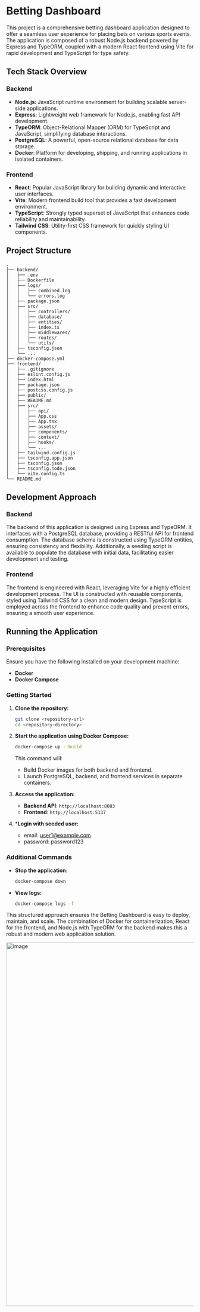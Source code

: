 
# Betting Dashboard

This project is a comprehensive betting dashboard application designed to offer a seamless user experience for placing bets on various sports events. The application is composed of a robust Node.js backend powered by Express and TypeORM, coupled with a modern React frontend using Vite for rapid development and TypeScript for type safety.

## Tech Stack Overview

### Backend
- **Node.js**: JavaScript runtime environment for building scalable server-side applications.
- **Express**: Lightweight web framework for Node.js, enabling fast API development.
- **TypeORM**: Object-Relational Mapper (ORM) for TypeScript and JavaScript, simplifying database interactions.
- **PostgreSQL**: A powerful, open-source relational database for data storage.
- **Docker**: Platform for developing, shipping, and running applications in isolated containers.

### Frontend
- **React**: Popular JavaScript library for building dynamic and interactive user interfaces.
- **Vite**: Modern frontend build tool that provides a fast development environment.
- **TypeScript**: Strongly typed superset of JavaScript that enhances code reliability and maintainability.
- **Tailwind CSS**: Utility-first CSS framework for quickly styling UI components.

## Project Structure

```
.
├── backend/
│   ├── .env
│   ├── Dockerfile
│   ├── logs/
│   │   ├── combined.log
│   │   └── errors.log
│   ├── package.json
│   ├── src/
│   │   ├── controllers/
│   │   ├── database/
│   │   ├── entities/
│   │   ├── index.ts
│   │   ├── middlewares/
│   │   ├── routes/
│   │   └── utils/
│   ├── tsconfig.json
│   └── ...
├── docker-compose.yml
├── frontend/
│   ├── .gitignore
│   ├── eslint.config.js
│   ├── index.html
│   ├── package.json
│   ├── postcss.config.js
│   ├── public/
│   ├── README.md
│   ├── src/
│   │   ├── api/
│   │   ├── App.css
│   │   ├── App.tsx
│   │   ├── assets/
│   │   ├── components/
│   │   ├── context/
│   │   ├── hooks/
│   │   └── ...
│   ├── tailwind.config.js
│   ├── tsconfig.app.json
│   ├── tsconfig.json
│   ├── tsconfig.node.json
│   └── vite.config.ts
└── README.md
```

## Development Approach

### Backend
The backend of this application is designed using Express and TypeORM. It interfaces with a PostgreSQL database, providing a RESTful API for frontend consumption. The database schema is constructed using TypeORM entities, ensuring consistency and flexibility. Additionally, a seeding script is available to populate the database with initial data, facilitating easier development and testing.

### Frontend
The frontend is engineered with React, leveraging Vite for a highly efficient development process. The UI is constructed with reusable components, styled using Tailwind CSS for a clean and modern design. TypeScript is employed across the frontend to enhance code quality and prevent errors, ensuring a smooth user experience.

## Running the Application

### Prerequisites
Ensure you have the following installed on your development machine:
- **Docker**
- **Docker Compose**

### Getting Started

1. **Clone the repository:**
    ```sh
    git clone <repository-url>
    cd <repository-directory>
    ```

2. **Start the application using Docker Compose:**
    ```sh
    docker-compose up --build
    ```

    This command will:
    - Build Docker images for both backend and frontend.
    - Launch PostgreSQL, backend, and frontend services in separate containers.

3. **Access the application:**
    - **Backend API**: `http://localhost:8083`
    - **Frontend**: `http://localhost:5137`

4. ***Login with seeded user:**
    - email: user1@example.com
    - password: password123

### Additional Commands

- **Stop the application:**
    ```sh
    docker-compose down
    ```

- **View logs:**
    ```sh
    docker-compose logs -f
    ```

This structured approach ensures the Betting Dashboard is easy to deploy, maintain, and scale. The combination of Docker for containerization, React for the frontend, and Node.js with TypeORM for the backend makes this a robust and modern web application solution.

<img width="974" alt="image" src="https://github.com/user-attachments/assets/b736fb02-3127-42ed-a887-6c4068d97fbc">

